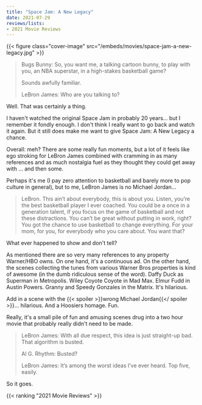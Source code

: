 ```yaml
---
title: "Space Jam: A New Legacy"
date: 2021-07-29
reviews/lists:
- 2021 Movie Reviews
---
```

{{< figure class="cover-image" src="/embeds/movies/space-jam-a-new-legacy.jpg" >}}

> Bugs Bunny: So, you want me, a talking cartoon bunny, to play with you, an NBA superstar, in a high-stakes basketball game? 
> 
> Sounds awfully familiar.
> 
> LeBron James: Who are you talking to?

Well. That was certainly a thing. 

I haven't watched the original Space Jam in probably 20 years... but I remember it fondly enough. I don't think I really want to go back and watch it again. But it still does make me want to give Space Jam: A New Legacy a chance. 

Overall: meh? There are some really fun moments, but a lot of it feels like ego stroking for LeBron James combined with cramming in as many references and as much nostalgia fuel as they thought they could get away with ... and then some. 

Perhaps it's me (I pay zero attention to basketball and barely more to pop culture in general), but to me, LeBron James is no Michael Jordan...

> LeBron. This ain’t about everybody, this is about you. Listen, you’re the best basketball player I ever coached. You could be a once in a generation talent, if you focus on the game of basketball and not these distractions. You can’t be great without putting in work, right? You got the chance to use basketball to change everything. For your mom, for you, for everybody who you care about. You want that?

What ever happened to show and don't tell?

As mentioned there are so very many references to any property Warner/HBO owns. On one hand, it's a continuous ad. On the other hand, the scenes collecting the tunes from various Warner Bros properties is kind of awesome (in the dumb ridiculous sense of the word). Daffy Duck as Superman in Metropolis. Wiley Coyote Coyote in Mad Max. Elmur Fudd in Austin Powers. Granny and Speedy 
Gonzales in the Matrix. It's hilarious. 

Add in a scene with the {{< spoiler >}}wrong Michael Jordan{{</ spoiler >}}... hilarious. And a Hoosiers homage. Fun. 

Really, it's a small pile of fun and amusing scenes drug into a two hour movie that probably really didn't need to be made. 

> LeBron James: With all due respect, this idea is just straight-up bad. That algorithm is busted.
> 
> Al G. Rhythm: Busted?
> 
> LeBron James: It’s among the worst ideas I’ve ever heard. Top five, easily.

So it goes. 

{{< ranking "2021 Movie Reviews" >}}